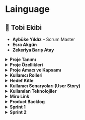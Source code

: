 
# Lainguage

## 👥 Tobi Ekibi
- **Aybüke Yıldız** – Scrum Master  
- **Esra Akgün**  
- **Zekeriya Barış Atay**  


<details>
<summary> <strong>Proje Tanımı</strong></summary>

Lainguage, bireylerin İngilizce dil becerilerini geliştirmelerini destekleyen, etkileşimli ve yapay zekâ destekli bir dil öğrenme platformudur. Uygulama, kullanıcıların kişiselleştirilmiş kelime listeleri oluşturmasına, seviye bazlı içeriklerle öğrenmesine ve yapay zekâ öğretmeni ile birebir konuşma pratiği yapmasına olanak tanır. Platformun temel hedefi; kullanıcıya aktif, katılımcı ve kendi hızına uygun bir dil öğrenme deneyimi sunmaktır.

Lainguage, geleneksel öğrenme araçlarının ötesine geçerek öğreneni merkeze alan bir yapı sunar. Hem başlangıç düzeyinde olanlar hem de ileri seviyede kendini geliştirmek isteyen kullanıcılar için çeşitli araçlar barındırır. Uygulamada bulunan modüller, CEFR (Avrupa Dilleri Ortak Çerçeve Programı) standartlarına göre yapılandırılmıştır.

Kullanıcılar:

Hazır tematik kelime listelerinden faydalanabilir ya da kendi koleksiyonlarını oluşturabilir,

Seçtikleri seviyeye göre (A1-C2) dil bilgisi, kelime ve konuşma içeriklerine ulaşabilir,

AI destekli "Teacher" modülü sayesinde seçtikleri konuda İngilizce-Türkçe konuşma pratiği yapabilir,

Paragraf veya karşılıklı konuşma metinleri üreten "Generator" modülüyle içerik oluşturabilir,

"Quiz" modülü ile öğrendiklerini test edebilir ve gelişimini takip edebilir.

Platform, öğrenme sürecini hem eğlenceli hem de verimli hale getirirken; kullanıcıya özgü içerik sunumu, çeviri destekleri, seviye takibi ve yapay zekâ ile etkileşim gibi özellikleriyle dijital dil eğitimi alanında bütüncül bir çözüm sunar.

</details>

<details>
<summary> <strong>Proje Özellikleri</strong></summary>

- Koleksiyon Sistemi: Kullanıcılar kendi kelime listelerini oluşturabilir veya hazır tematik listeleri koleksiyonlarına ekleyebilir.
- Teacher Modülü: Giriş, orta ve ileri seviyelerde çeşitli konularda öğretici içerikler sunar. Kullanıcı, AI öğretmenle birebir pratik yapabilir.  
- İçerik Üretici: Seçilen liste ve seviyeye göre AI destekli paragraf veya karşılıklı konuşma metinleri üretir.  
- Quiz Modülü: Kelime tekrarı ve boşluk doldurma türlerinde quizler sunar, sonuçları gösterir ve doğru-yanlış analizleri yapar.  
- İki Dilli Destek: İngilizce ve Türkçe çeviri destekleriyle öğrenmeyi kolaylaştırır.  
- Türkçe-İngilizce çeviri destekli öğrenim  
- Seviye Bazlı Akış: CEFR seviyelerine göre içerik üretimi ve alıştırmalar sağlanır (A1 - C2).

</details>

<details>
<summary> <strong>Proje Amacı ve Kapsamı</strong></summary>

Bu projenin temel amacı, bireylerin İngilizce dil becerilerini kendi öğrenme hızlarına göre geliştirebilecekleri, etkileşimli ve yapay zekâ destekli bir dijital öğrenme platformu sunmaktır. Sistem, kullanıcı merkezli bir yaklaşımla hem bireysel öğrenme deneyimini özelleştirir hem de farklı seviyelere ve ihtiyaçlara uygun içerik üretimi sağlar.

Proje kapsamı şu bileşenleri içerir:

- Kelime Öğrenimi: Kullanıcılar hazır tematik listelerden veya kendi oluşturdukları listelerden faydalanarak hedef kelime gruplarını öğrenebilir.

- Dil Bilgisi (Grammar) Pratiği: Gramer yapıları, zamanlar, bağlaçlar ve soru kalıpları gibi temel dil bilgisi öğeleri, öğretici modüllerle desteklenir.

- Konuşma Geliştirme: AI öğretmen ile yapılan çift yönlü diyaloglar, sesli ve yazılı pratik imkânı sunarak konuşma becerilerinin gelişimini destekler.

- Okuma ve Anlama (Reading & Comprehension): Kullanıcının seviyesine uygun otomatik paragraf ve diyalog üretimi yapılır; Türkçe-İngilizce çeviriler ile anlam derinleştirilir.

- Sınav Hazırlığı: CEFR uyumlu quiz modülü sayesinde kullanıcılar kelime tekrarı ve boşluk doldurma testleri ile hazırlık yapabilir.

- İçerik Üretimi: Yapay zekâ destekli sistem, kullanıcının seviyesine ve seçtiği konuya uygun özgün paragraflar ve konuşma metinleri üretir.

- Kişiselleştirme: Kullanıcılar kendi koleksiyonlarını oluşturabilir, seviyelerini belirleyebilir ve çalışma tarzlarını bu doğrultuda şekillendirebilir.

- Görsel ve Tematik Uyum: Renkli, sade ve kullanıcı dostu arayüz ile görsel destekli öğrenme deneyimi sağlanır.

- Çeviri ve Anlamlandırma: İki dilli (TR-EN) çeviri desteğiyle kullanıcı, metinleri hem anlamlandırır hem de anadil karşılıklarını öğrenir.

</details>

<details>
<summary> <strong>Kullanıcı Rolleri</strong></summary>

| Rol               | Açıklama                                                                 |
|--------------------|--------------------------------------------------------------------------|
| **Öğrenci**         | Sisteme giriş yaparak kelime koleksiyonu oluşturur, içeriklerle çalışır, quiz çözer ve AI öğretmenle pratik yapar. |
| **AI Öğretmen**     | Kullanıcının seçtiği konuya ve seviyeye göre İngilizce pratik yaptırır, açıklamalar sunar ve yönlendirici cevaplar üretir. |
| **Sistem Yöneticisi** | Kullanıcı ve içerik yönetimini sağlar, genel sistem kontrolünü ve performans takibini yürütür. |
| **Geliştirici**      | Yazılım altyapısını geliştirir, yapay zekâ ve veri akış entegrasyonlarını uygular. |

</details>

<details>
<summary> <strong>Hedef Kitle</strong></summary>

| **Kitle** | **Açıklama** |
|-----------|--------------|
| **İngilizce Öğrenmeye Yeni Başlayanlar** | Temel kelime bilgisi, telaffuz ve günlük ifadelerle sıfırdan öğrenme sürecine başlayan bireyler. |
| **Orta ve İleri Seviye Öğrenciler** | Seviye bazlı içeriklerle dil bilgisini derinleştirmek ve konuşma pratiği yapmak isteyen kullanıcılar. |
| **Dil Sınavlarına Hazırlananlar** | CEFR (A1-C2) seviyelerine uygun quiz ve içeriklerle sınav pratiği yapmak isteyen öğrenciler. |
| **Öğretmenler ve Eğitmenler** | Hazır listeler ve AI destekli araçlarla sınıf içi veya bireysel eğitim sürecine dijital destek arayan öğretmenler. |
| **Kendi Kendine Öğrenen Bireyler** | Günlük kelime tekrarı, içerik üretimi ve konuşma pratiğiyle bireysel olarak dil öğrenmeyi tercih eden kişiler. |
| **Ebeveynler / Genç Öğrenciler** | Öğrenme sürecine çocuklarını dahil etmek isteyen ebeveynler veya basit arayüz ile öğrenmeye uygun genç kullanıcılar. |

</details>

<details>
<summary> <strong>Kullanıcı Senaryoları (User Story)</strong></summary>

####  **Öğrenci (Primary User)**

- Kendi seviyeme uygun içerik ve kelimelerle çalışmak istiyorum ki daha verimli öğrenebileyim.  
- AI öğretmen ile konuşma pratiği yapmak istiyorum ki öğrendiğim kelimeleri doğru kullanmayı öğrenebileyim.  
- Kendi kelime listelerimi oluşturmak ve bu listelerle quiz çözmek istiyorum ki kelimeleri tekrar ederek pekiştirebileyim.  
- Sistem bana anlamadığım yerlerde Türkçe açıklama sunabilsin istiyorum ki öğrenme sürecim aksamadan devam etsin.  
- İçeriklerin zorluk seviyesini kendim seçebilmek istiyorum ki gelişimimi kontrol edebileyim.  

####  **Öğretmen / Eğitmen**

- Hazır kelime listelerini öğrencilerime gösterebilmek istiyorum ki onların evde de tekrar yapmalarını sağlayabileyim.  
- AI destekli içeriklerle ders planı hazırlamak istiyorum ki öğrencilerime kişiselleştirilmiş alıştırmalar sunabileyim.  

####  **Ebeveyn (Opsiyonel Kullanıcı Rolü)**

- Çocuğumun öğrenme sürecini görmek istiyorum ki hangi konuda zorlandığını fark edebileyim.  
- Çocuğuma uygun içerikleri filtreleyebilmek istiyorum ki yaşına ve seviyesine uygun çalışsın.  

#### 🛠 **Sistem Yöneticisi / Geliştirici**

- Platformdaki kullanıcıları ve içerikleri yönetebilmek istiyorum ki sistemin güvenliğini ve sürekliliğini sağlayabileyim.  
- Yeni modüller ekleyip güncelleyebilmek istiyorum ki kullanıcı deneyimini sürekli iyileştirebileyim.  

</details>


<details>
<summary> <strong>Kullanılan Teknolojiler</strong></summary>

| **Teknoloji / Araç** | **Açıklama** |
|----------------------|--------------|
| **HTML / CSS / JavaScript** | Platformun kullanıcı arayüzü bu dillerle geliştirildi. Modern, sade ve mobil uyumlu tasarım sağlandı. |
| **Tailwind CSS** | UI bileşenlerinde hızlı ve tutarlı stil uygulamaları için kullanıldı. |
| **Gemini API** | AI destekli öğretmen (chatbot) ve içerik üretim modüllerinde doğal dil işleme desteği sağlamak için kullanıldı. |
| **LLM Agent Mantığı** | Kullanıcı ile etkileşime giren özel görevli yapay zekâ ajanları (örn. öğretmen agent, paragraf agent) oluşturuldu. |
| **Flask (Python)** | Backend işlemleri (API, kullanıcı işlemleri, içerik servisleri) için mikro web çatısı olarak kullanıldı. |
| **Hash Tabanlı Şifreleme** | Kullanıcı bilgilerini güvenli şekilde saklamak amacıyla `password hashing` (örn. `werkzeug.security`, `bcrypt`) gibi algoritmalarla şifreleme sağlandı. |
| **JSON** | Kullanıcı koleksiyonlarının ve hazır listelerin saklanması ve yönetimi için veri formatı olarak kullanıldı. |
| **Git & GitHub** | Sürüm kontrolü ve takım içi işbirliği için kullanıldı. Proje yönetimi ve kod depolama GitHub üzerinden yürütüldü. |
| **Miro** | Sprint yönetimi, kullanıcı akışı ve görev dağılımları için dijital kanban panosu olarak kullanıldı. |
| **Markdown (.md)** | Proje dokümantasyonu ve `README.md` içerikleri için kullanıldı. |
| **CEFR Seviyeleri (A1–C2)** | Dil öğreniminde Avrupa Ortak Dil Çerçevesi seviyelerine uygun içerik üretimi sağlandı. |

</details>


<details>
<summary> <strong>Miro Link</strong></summary>

 [ https://miro.com/app/board/uXjVJZFdoaY=/?share_link_id=237268478030 ]<!-- Gerçek link varsa buraya koy -->

</details>
<details>
<summary> <strong>Product Backlog</strong></summary>

Lainguage, kullanıcıların seviye bazlı, kişiselleştirilmiş ve AI destekli İngilizce eğitimi alabilecekleri bir platformdur. Bu Product Backlog; projenin temel yapı taşlarını, kullanıcı ihtiyaçlarını ve geliştirilecek modülleri Scrum metodolojisine uygun biçimde listelemektedir.

####  Product Backlog Tablosu

| **ID**   | **İş Kalemi**                                           | **Öncelik** | **Açıklama** |
|----------|----------------------------------------------------------|-------------|--------------|
| PB-01    | Proje fikrinin netleştirilmesi                           | Yüksek      | AI destekli İngilizce öğrenme platformu olarak "Lainguage" projesi tanımlandı. |
| PB-02    | Scrum rolleri atanması                                   | Yüksek      | Scrum Master, Product Owner ve takım üyeleri görev dağılımı yaptı. |
| PB-03    | Miro üzerinden Sprint planlaması yapılması               | Yüksek      | Görevler sprint backlog'a aktarıldı ve takvim belirlendi. |
| PB-04    | Product Backlog’un hazırlanması                          | Yüksek      | Tüm iş kalemleri sıralı ve öncelikli şekilde tanımlandı. |
| PB-05    | Kullanıcı rollerinin belirlenmesi                        | Yüksek      | Öğrenci, AI öğretmen, sistem yöneticisi gibi roller netleştirildi. |
| PB-06    | Kullanıcı senaryolarının (User Story) yazılması          | Yüksek      | Her rol için kullanım senaryoları ve ihtiyaçları oluşturuldu. |
| PB-07    | Kullanılacak teknolojilerin seçilmesi                    | Yüksek      | React, Flask, Tailwind, Gemini API, JSON gibi teknolojiler seçildi. |
| PB-08    | Ana sayfa ve modül yönlendirmelerinin yapılması          | Orta        | Ana sayfadan Collections, Lain Tools, Quiz, PDF modüllerine geçiş sağlandı. |
| PB-09    | Koleksiyon yönetim sisteminin geliştirilmesi             | Yüksek      | Hazır ve kişisel kelime listelerinin oluşturulması ve düzenlenmesi sağlandı. |
| PB-10    | AI öğretmen modülünün entegrasyonu                       | Yüksek      | Öğrencinin seçtiği konu ve seviyeye göre etkileşimli pratik sistemi geliştirildi. |
| PB-11    | İçerik üretici modülünün kurulması                        | Orta        | Kullanıcının liste ve seviyeye göre paragraf/karşılıklı metin üretmesi sağlandı. |
| PB-12    | Quiz modülünün geliştirilmesi                            | Orta        | Kelime tekrarı ve boşluk doldurma testleri ile skor ve cevap anahtarı görüntülendi. |
| PB-13    | Seviye sistemi (A1–C2) uygulanması                        | Orta        | Tüm içeriklerin CEFR dil seviyelerine göre sınıflandırılması sağlandı. |
| PB-14    | Çift dilli çeviri sistemi kurulması                      | Orta        | İçeriklerin Türkçe-İngilizce olarak görüntülenmesi sağlandı. |


</details>

<details>
<summary> <strong>Sprint 1</strong></summary>

 # Sprint 1: Proje Planlama ve Hazırlık Süreci

Bu sprintte, İngilizce öğrenme asistanı projesinin temelleri atılmış; kullanıcı arayüzü, LLM tabanlı quiz üretimi, hazır kelime listeleri ve kullanıcı koleksiyon sistemi için ilk yapılandırmalar tamamlanmıştır.

## ✅ Tamamlanan Başlıca Çalışmalar

- **Proje fikri belirlendi:** Kullanıcının İngilizce öğrenimini desteklemek amacıyla; kelime listeleri oluşturma, quiz çözme, ve AI destekli içerik üretme özelliklerine sahip bir sistem tasarlandı.
- **Ekip rolleri tanımlandı:** Scrum Master, Product Owner ve geliştirici ekip üyeleri belirlendi.
- **Kullanılacak teknolojiler seçildi:** 
  - Frontend: `Streamlit`
  - Backend: `Flask`, `Flask-CORS`
  - Şifreleme: `hashlib (SHA-256)`
  - AI: `Gemini 1.5`, `LLM Agent yapısı`
- **UI wireframe taslakları oluşturuldu:** Ana sayfa, konu seçimi ve quiz ekranı gibi temel bileşenler için wireframe'ler oluşturuldu.
- **Miro üzerinden planlama yapıldı:** Sprint backlog oluşturuldu, görevler dağıtıldı ve tamamlanan işler takip edildi.
- **Chatbot/Agent modülü prototiplendi:** Kullanıcının seçtiği seviyeye ve listeye göre paragraf üretme ve öğretmen agent mantığı ilk taslak olarak kurgulandı.
- **Kullanıcı yönetimi CRUD yapısı hazırlandı:** Kullanıcılar için kayıt, giriş, liste oluşturma ve güncelleme işlemleri geliştirildi.
- **Hash tabanlı şifreleme modülü geliştirildi:** Kullanıcı parolaları SHA256 algoritması ile güvenli şekilde saklanacak biçimde kodlandı.
- **Hazır kelime listeleri tanımlandı:** Renkler, hayvanlar, okul, giysi gibi kategorilere ait örnek listeler veri tabanına işlendi.

## Sprint 1 Belgeleri ve Ekran Görüntüleri

### Miro Panosu ve Planlama
- [📌 Miro Sprint Panosu 1](#)
- [📌 Miro Sprint Panosu 2](#)

### UI Wireframe Tasarımları
- ![Ana Sayfa](#) Ana Sayfa Wireframe
- ![Chatbot](#) Chatbot Ekranı
- ![Konu Seçimi](#) Konu Seçimi

### Takım İletişimi – Toplantılar ve Notlar
- [💬 WhatsApp Notları 1](#)
- [💬 WhatsApp Notları 2](#)
- [💬 Meet Planlama 1](#)
- [💬 Meet UI Tartışması 2](#)

---

## Sprint 1 Retrospective

### Neler İyi Gitti?
- Ekip içi iletişim ve görev paylaşımı dengeliydi.
- Miro sprint yönetimi verimli geçti.
- Tüm wireframe’ler zamanında ve eksiksiz teslim edildi.
- Paragraf Agent ve Quiz Agent prototipleri hazırlandı.
- Kullanıcı CRUD işlemleri tamamlandı.
- Flask backend + CORS konfigürasyonu başarıyla yapıldı.
- GitHub klasör yapısı ve commit yönetimi düzenli sürdürüldü.

### Neler Geliştirilebilir?
- Bazı görevlerde detay eksikleri yaşandı; teknik borç sprint 2’ye devredildi.
- Daha fazla test verisi ile kullanıcı deneyimi geliştirilebilir.

---

## Gelecek Sprintlerde Hedefler

- AI agent’ların seviye ve liste bazlı daha güçlü çalışmasını sağlamak
- Quiz sonuçlarının geçmişe kaydedilmesi ve başarı takibi
- Chatbot etkileşimiyle anlık öneriler (düzeltme, açıklama vb.)
- Kullanıcının oluşturduğu içeriklerden yeni quiz üretimi
- UI teması ve erişilebilirlik geliştirmeleri

</details>
<details>
 <summary> <strong>Sprint 2</strong></summary>
# Sprint 2: Etkileşimli Öğrenme ve AI Entegrasyonu

Bu sprintte, sistemin kullanıcı etkileşimini artırmaya yönelik ana modülleri tamamlanmış, AI destekli içerik üretimi aktif hale getirilmiş ve öğretmen arayüzü dahil edilerek çok yönlü bir deneyim sunulmaya başlanmıştır.

---

## ✅ Tamamlanan Başlıca Çalışmalar

- **Giriş / Kayıt sayfası tamamlandı:** Kullanıcı kimlik doğrulama ve giriş sistemleri başarıyla tamamlandı.
- **Seviye bazlı tema ve gezinme eklendi:** Kullanıcının seviyesine göre içerik erişimi ve temalar dinamik şekilde ayarlandı.
- **Ana sayfa yönlendirme bağlantıları oluşturuldu:** Collections, Lain Tools vb. içeriklere hızlı erişim sağlandı.
- **Kelime koleksiyonu sistemi geliştirildi:** Kullanıcılar kendi kelime koleksiyonlarını oluşturabilir hale getirildi.
- **Hazır kelime listeleri artırıldı:** Sistem içindeki liste havuzu genişletilerek daha fazla kategorik seçim sağlandı.
- **Quiz modülü tamamlandı:**
  - Seviye seçimi ve quiz başlatma mantığı geliştirildi.
  - Quiz sonuç ekranı (doğru/yanlış, skor) oluşturuldu.
  - "Tekrar dene" ve yeni quiz yönlendirme ekranı tamamlandı.
  - **Gemini API** ile otomatik quiz sorusu üretimi başarıyla entegre edildi.
- **Paragraf / Metin Üretici Agent (Paragraf Agent):**
  - Kullanıcıdan seviye, içerik tipi ve liste seçimi alındı.
  - Belirtilen kriterlere göre anlamlı paragraf üretildi.
  - Üretilen metinlerin okunabilirliği artırıldı.
- **Teacher Agent (AI Öğretmen):**
  - Öğretmen ekranı geliştirildi.
  - Konu bazlı içerik anlatımı sağlandı.
  - Türkçe açıklama modu sisteme eklendi.
- **Proje teslim süreci başlatıldı:**
  - README ve teknik dokümantasyon yazıldı.
  - Proje deploy edilebilir hale getirildi.
  - Genel sistem testi tamamlandı.

---

## Sprint 2 Belgeleri ve Ekran Görüntüleri

### Miro Panosu ve Planlama
- [Miro Sprint Panosu 2](#)

### Gerçekleştirilen Arayüzler
- Ana Sayfa – Tema Geçişi  
- Quiz Modülü – Başlatma ve Sonuç  
- Teacher Agent Ekranı  
- Kullanıcı Koleksiyonları

---

## Sprint 2 Retrospective

### Neler İyi Gitti?
- Quiz modülü tamamlandı ve Gemini API entegrasyonu başarılı şekilde gerçekleşti.
- Kullanıcı koleksiyonu ve hazır liste özellikleri kullanıcı deneyimini artırdı.
- Paragraf Agent ile seviye bazlı anlamlı içerik üretimi sağlandı.
- Öğretmen arayüzü ilk kez entegre edildi.
- Tüm sistem genel teste girdi ve deploy hazırlıkları başladı.


</details>

